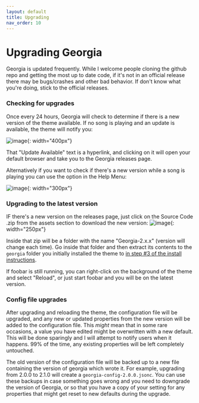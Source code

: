 ```yaml
---
layout: default
title: Upgrading
nav_order: 10
---
```

# Upgrading Georgia

Georgia is updated frequently. While I welcome people cloning the github repo and getting the most up to date code, if it's not in an official release there may be bugs/crashes and other bad behavior. If don't know what you're doing, stick to the official releases.
### Checking for upgrades

Once every 24 hours, Georgia will check to determine if there is a new version of the theme available. If no song is playing and an update is available, the theme will notify you:

![image](https://user-images.githubusercontent.com/2282004/112570504-26d42880-8db4-11eb-913f-e6c9484b90a8.png){: width="400px"}


That "Update Available" text is a hyperlink, and clicking on it will open your default browser and take you to the Georgia releases page.

Alternatively if you want to check if there's a new version while a song is playing you can use the option in the Help Menu:

![image](https://user-images.githubusercontent.com/2282004/112570802-bbd72180-8db4-11eb-971b-8b7ff4ce60bf.png){: width="300px"}

### Upgrading to the latest version

IF there's a new version on the releases page, just click on the Source Code .zip from the assets section to download the new version:
![image](https://user-images.githubusercontent.com/2282004/112569622-88939300-8db2-11eb-9e86-def360cb65b9.png){: width="250px"}

Inside that zip will be a folder with the name "Georgia-2.x.x" (version will change each time). Go inside that folder and then extract its contents to the `georgia` folder you initially installed the theme to [in step #3 of the install instructions](https://kbuffington.github.io/Georgia/docs/installation.html#step-by-step-guide-please-follow-closely).

If foobar is still running, you can right-click on the background of the theme and select "Reload", or just start foobar and you will be on the latest version.

### Config file upgrades

After upgrading and reloading the theme, the configuration file will be upgraded, and any new or updated properties from the new version will be added to the configuration file. This *might* mean that in some rare occasions, a value you have edited might be overwritten with a new default. This will be done sparingly and I will attempt to notify users when it happens. 99% of the time, any existing properties will be left completely untouched.

The old version of the configuration file will be backed up to a new file containing the version of georgia which wrote it. For example, upgrading from 2.0.0 to 2.1.0 will create a `georgia-config-2.0.0.jsonc`. You can use these backups in case something goes wrong and you need to downgrade the version of Georgia, or so that you have a copy of your setting for any properties that might get reset to new defaults during the upgrade.